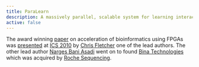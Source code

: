 ```yaml
---
title: ParaLearn
description: A massively parallel, scalable system for learning interaction networks on FPGAs.
active: false
---
```


The award winning [paper](https://dl.acm.org/citation.cfm?id=1810100) on acceleration of bioinformatics using FPGAs was [presented](http://cwfletcher.net/Content/Publications/Academics/Presentations/ICS2010_paralearn_slides.pdf) at [ICS 2010](https://dblp.org/db/conf/ics/ics2010) by [Chris Fletcher](http://cwfletcher.net/) one of the lead authors.
The other lead author [Narges Bani Asadi](https://www.linkedin.com/in/narges-baniasadi-1a45b94/) went on to found [Bina Technologies](http://bina.com) which was acquired by [Roche Sequencing](https://sequencing.roche.com/).

